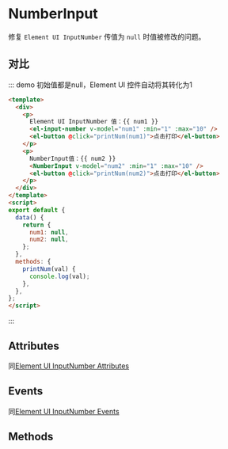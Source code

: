# NumberInput

修复 `Element UI InputNumber` 传值为  `null` 时值被修改的问题。

## 对比

::: demo 初始值都是null，Element UI 控件自动将其转化为1
```html
<template>
  <div>
    <p>
      Element UI InputNumber 值：{{ num1 }}
      <el-input-number v-model="num1" :min="1" :max="10" />
      <el-button @click="printNum(num1)">点击打印</el-button>
    </p>
    <p>
      NumberInput值：{{ num2 }}
      <NumberInput v-model="num2" :min="1" :max="10" />
      <el-button @click="printNum(num2)">点击打印</el-button>
    </p>
  </div>
</template>
<script>
export default {
  data() {
    return {
      num1: null,
      num2: null,
    };
  },
  methods: {
    printNum(val) {
      console.log(val);
    },
  },
};
</script>
```
:::

## Attributes

同[Element UI InputNumber Attributes](https://element.eleme.cn/#/zh-CN/component/input-number#attributes)

## Events

同[Element UI InputNumber Events](https://element.eleme.cn/#/zh-CN/component/input-number#events)

## Methods

<NotSupport />
